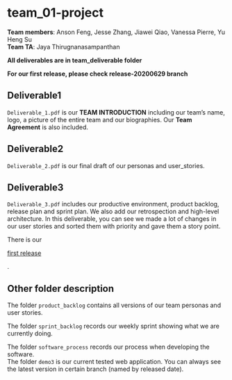 # team_01-project
**Team members**: Anson Feng, Jesse Zhang, Jiawei Qiao, Vanessa Pierre, Yu Heng Su  
**Team TA**: Jaya Thirugnanasampanthan  

**All deliverables are in team_deliverable folder**  

**For our first release, please check release-20200629 branch**

## Deliverable1  
`Deliverable_1.pdf` is our **TEAM INTRODUCTION** including our team’s name, logo, a picture of the entire team and our biographies. Our **Team Agreement** is also included.  

## Deliverable2
`Deliverable_2.pdf` is our final draft of our personas and user_stories.  

## Deliverable3
`Deliverable_3.pdf` includes our productive environment, product backlog, release plan and sprint plan. We also add our retrospection and high-level architecture. In this deliverable, you can see we made a lot of changes in our user stories and sorted them with priority and gave them a story point.  

There is our <p><a href="https://pickeasy-1-2.herokuapp.com">first release</a></p>.

## Other folder description
The folder `product_backlog` contains all versions of our team personas and user stories.  

The folder `sprint_backlog` records our weekly sprint showing what we are currently doing.  

The folder `software_process` records our process when developing the software.  
The folder `demo3` is our current tested web application. You can always see the latest version in certain branch (named by released date).  

